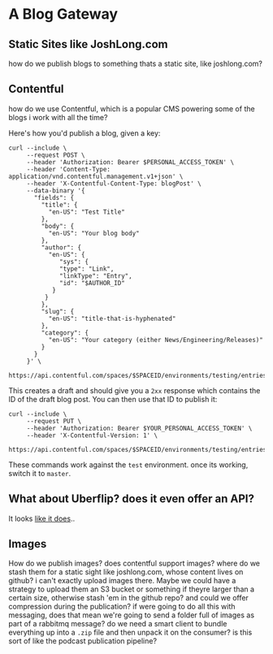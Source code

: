 # A Blog Gateway 

## Static Sites like JoshLong.com 
how do we publish blogs to something thats a static site, like joshlong.com?

## Contentful
how do we use Contentful, which is a popular CMS powering some of the blogs i work with all the time?

Here's how you'd publish a blog, given a key: 

```shell
curl --include \
     --request POST \
     --header 'Authorization: Bearer $PERSONAL_ACCESS_TOKEN' \
     --header 'Content-Type: application/vnd.contentful.management.v1+json' \
     --header 'X-Contentful-Content-Type: blogPost' \
     --data-binary '{
       "fields": {
         "title": {
           "en-US": "Test Title"
         },
         "body": {
           "en-US": "Your blog body"
         },
         "author": {
           "en-US": {
              "sys": {
              "type": "Link",
              "linkType": "Entry",
              "id": "$AUTHOR_ID"
            }
          }
         },
         "slug": {
           "en-US": "title-that-is-hyphenated"
         },
         "category": {
           "en-US": "Your category (either News/Engineering/Releases)"
         }
       }
     }' \
     https://api.contentful.com/spaces/$SPACEID/environments/testing/entries/
``` 

This creates a draft and should give you a `2xx` response which contains the ID of the draft blog post. You can then use that ID to publish it:

```shell 
curl --include \
     --request PUT \
     --header 'Authorization: Bearer $YOUR_PERSONAL_ACCESS_TOKEN' \
     --header 'X-Contentful-Version: 1' \
     https://api.contentful.com/spaces/$SPACEID/environments/testing/entries/$ENTRY_ID/published
```

These commands work against the `test` environment. once its working, switch it to `master`. 

## What about Uberflip? does it even offer an API? 

It looks [like it does](https://help.uberflip.com/hc/en-us/articles/360019084031-Get-Your-Uberflip-API-Key-and-Secret-Account-ID-and-Hub-IDs).. 

## Images
How do we publish images? does contentful support images? where do we stash them for a static sight like joshlong.com, whose content lives on github? i can't exactly upload images there. Maybe we could have a strategy to upload them an S3 bucket or something if theyre larger than a certain size, otherwise stash 'em in the github repo? and could we offer compression during the publication? if were going to do all this with messaging, does that mean we're going to send a folder full of images as part of a rabbitmq message? do we need a smart client to bundle everything up into a `.zip` file and then unpack it on the consumer? is this sort of like the podcast publication pipeline? 